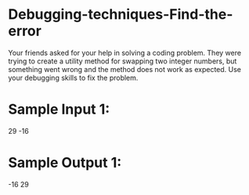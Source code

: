 # Debugging-techniques-Find-the-error
Your friends asked for your help in solving a coding problem. They were trying to create a utility method for swapping two integer numbers, but something went wrong and the method does not work as expected. Use your debugging skills to fix the problem.

# Sample Input 1:

29
-16

# Sample Output 1:

-16
29

